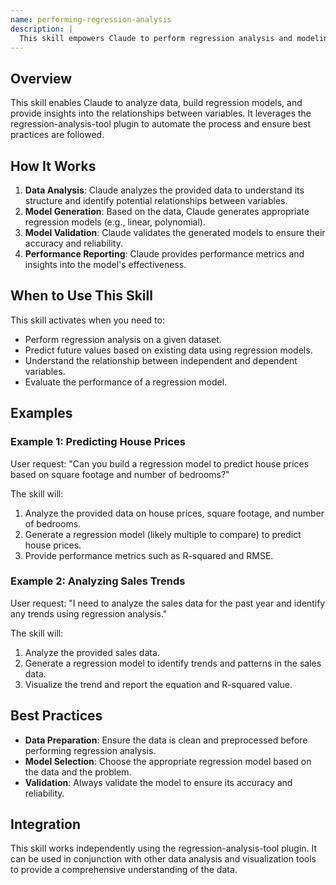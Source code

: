 ```yaml
---
name: performing-regression-analysis
description: |
  This skill empowers Claude to perform regression analysis and modeling using the regression-analysis-tool plugin. It analyzes datasets, generates appropriate regression models (linear, polynomial, etc.), validates the models, and provides performance metrics. Use this skill when the user explicitly requests regression analysis, prediction based on data, or mentions terms like "linear regression," "polynomial regression," "regression model," or "predictive modeling." This skill is also helpful when the user needs to understand the relationship between variables in a dataset.
---
```


## Overview

This skill enables Claude to analyze data, build regression models, and provide insights into the relationships between variables. It leverages the regression-analysis-tool plugin to automate the process and ensure best practices are followed.

## How It Works

1. **Data Analysis**: Claude analyzes the provided data to understand its structure and identify potential relationships between variables.
2. **Model Generation**: Based on the data, Claude generates appropriate regression models (e.g., linear, polynomial).
3. **Model Validation**: Claude validates the generated models to ensure their accuracy and reliability.
4. **Performance Reporting**: Claude provides performance metrics and insights into the model's effectiveness.

## When to Use This Skill

This skill activates when you need to:
- Perform regression analysis on a given dataset.
- Predict future values based on existing data using regression models.
- Understand the relationship between independent and dependent variables.
- Evaluate the performance of a regression model.

## Examples

### Example 1: Predicting House Prices

User request: "Can you build a regression model to predict house prices based on square footage and number of bedrooms?"

The skill will:
1. Analyze the provided data on house prices, square footage, and number of bedrooms.
2. Generate a regression model (likely multiple to compare) to predict house prices.
3. Provide performance metrics such as R-squared and RMSE.

### Example 2: Analyzing Sales Trends

User request: "I need to analyze the sales data for the past year and identify any trends using regression analysis."

The skill will:
1. Analyze the provided sales data.
2. Generate a regression model to identify trends and patterns in the sales data.
3. Visualize the trend and report the equation and R-squared value.

## Best Practices

- **Data Preparation**: Ensure the data is clean and preprocessed before performing regression analysis.
- **Model Selection**: Choose the appropriate regression model based on the data and the problem.
- **Validation**: Always validate the model to ensure its accuracy and reliability.

## Integration

This skill works independently using the regression-analysis-tool plugin. It can be used in conjunction with other data analysis and visualization tools to provide a comprehensive understanding of the data.